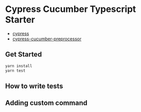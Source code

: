 # Cypress Cucumber Typescript Starter

- [cypress](https://github.com/cypress-io/cypress)
- [cypress-cucumber-preprocessor](https://github.com/TheBrainFamily/cypress-cucumber-preprocessor)

## Get Started

```sh
yarn install
yarn test
```

## How to write tests

## Adding custom command

